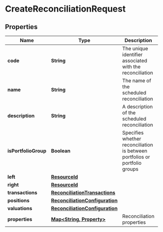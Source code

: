 

# CreateReconciliationRequest


## Properties

Name | Type | Description | Notes
------------ | ------------- | ------------- | -------------
**code** | **String** | The unique identifier associated with the reconciliation | 
**name** | **String** | The name of the scheduled reconciliation |  [optional]
**description** | **String** | A description of the scheduled reconciliation |  [optional]
**isPortfolioGroup** | **Boolean** | Specifies whether reconciliation is between portfolios or portfolio groups |  [optional]
**left** | [**ResourceId**](ResourceId.md) |  |  [optional]
**right** | [**ResourceId**](ResourceId.md) |  |  [optional]
**transactions** | [**ReconciliationTransactions**](ReconciliationTransactions.md) |  |  [optional]
**positions** | [**ReconciliationConfiguration**](ReconciliationConfiguration.md) |  |  [optional]
**valuations** | [**ReconciliationConfiguration**](ReconciliationConfiguration.md) |  |  [optional]
**properties** | [**Map&lt;String, Property&gt;**](Property.md) | Reconciliation properties |  [optional]



